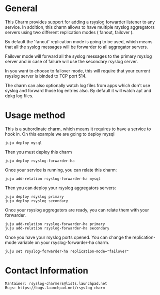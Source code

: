 # General

This Charm provides support for adding a [rsyslog](http://www.rsyslog.org) forwarder listener to any service.
In addition, this charm allows to have multiple rsyslog aggregators servers using two different replication
modes ( fanout, failover ).

By default the 'fanout' replication mode is going to be used, which means that all the
syslog messages will be forwarder to all aggregator servers.

Failover mode will forward all the syslog messages to the primary rsyslog server and
in case of failure will use the secondary rsyslog server.

In you want to choose to failover mode, this will require that your current
rsyslog server is binded to TCP port 514.

The charm can also optionally watch log files from apps which don't use syslog and forward those
log entries also. By default it will watch apt and dpkg log files.

# Usage method

This is a subordinate charm, which means it requires to have a service to hook in. On this
example we are going to deploy mysql

    juju deploy mysql

Then you must deploy this charm

    juju deploy rsyslog-forwarder-ha

Once your service is running, you can relate this charm:

    juju add-relation rsyslog-forwarder-ha mysql

Then you can deploy your rsyslog aggregators servers:

    juju deploy rsyslog primary
    juju deploy rsyslog secondary

Once your rsyslog aggregators are ready, you can relate them with your forwarder.

    juju add-relation rsyslog-forwarder-ha primary
    juju add-relation rsyslog-forwarder-ha secondary


Once you have your rsyslog ports opened. You can change the replication-mode variable
on your rsyslog-forwarder-ha charm.

    juju set rsyslog-forwarder-ha replication-mode="failover"

# Contact Information

    Mantainer: rsyslog-charmers@lists.launchpad.net
    Bugs: https://bugs.launchpad.net/rsyslog-charm
